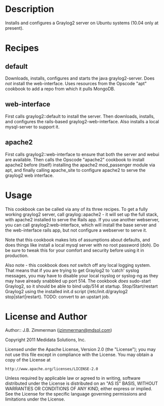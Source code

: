 Description
===========

Installs and configures a Graylog2 server on Ubuntu systems (10.04 only at present).

Recipes
=======

default
-------

Downloads, installs, configures and starts the java graylog2-server.  Does *not* install 
the web-interface. Uses resources from the Opscode "apt" cookbook to add a repo from which
it pulls MongoDB.

web-interface
-------------

First calls graylog2::default to install the server.  Then downloads, installs, and configures 
the rails-based graylog2-web-interface.  Also installs a local mysql-server to support it.  

apache2
-------

First calls graylog2::web-interface to ensure that both the server and webui are available.  Then
calls the Opscode "apache2" cookbook to install apache2 before (itself) installing the apache2
mod_passenger module via apt, and finally calling apache_site to configure apache2 to serve the
graylog2 web interface.


Usage
=====

This cookbook can be called via any of its three recipes.  To get a fully working graylog2 server, call
graylog::apache2 - it will set up the full stack, with apache2 installed to serve the Rails app.  If
you use another webserver, you can call graylog2:web-interface, which will install the base server 
and the web-interface rails app, but not configure a webserver to serve it.

Note that this cookbook makes lots of assumptions about defaults, and does things like install a local
mysql server with no root password (doh).  Do be sure to tweak this for your comfort and security
before using it in production.

Also note - this cookbook does *not* switch off any local logging system.  That means that if you are
trying to get Graylog2 to 'catch' syslog messages, you may have to disable your local rsyslog or 
syslog-ng as they may have already snabbled up port 514.  The cookbook *does* sudo-start Graylog2, so 
it should be able to bind udp/514 at startup.  Stop/Start/restart Graylog2 using the installed init.d
script (/etc/init.d/graylog2 stop|start|restart).  TODO: convert to an upstart job.

License and Author
==================

Author:: J.B. Zimmerman (<jzimmerman@mdsol.com>)

Copyright 2011 Medidata Solutions, Inc.

Licensed under the Apache License, Version 2.0 (the "License");
you may not use this file except in compliance with the License.
You may obtain a copy of the License at

    http://www.apache.org/licenses/LICENSE-2.0

Unless required by applicable law or agreed to in writing, software
distributed under the License is distributed on an "AS IS" BASIS,
WITHOUT WARRANTIES OR CONDITIONS OF ANY KIND, either express or implied.
See the License for the specific language governing permissions and
limitations under the License.


